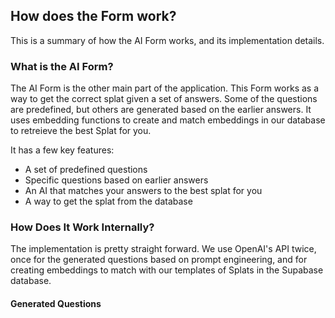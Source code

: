 ## How does the Form work?

This is a summary of how the AI Form works, and its implementation details.

### What is the AI Form?
The AI Form is the other main part of the application. This Form works as a way to get the correct splat given a set of answers. Some of the questions are predefined, but others are generated based on the earlier answers. It uses embedding functions to create and match embeddings in our database to retreieve the best Splat for you.

It has a few key features:
- A set of predefined questions
- Specific questions based on earlier answers
- An AI that matches your answers to the best splat for you
- A way to get the splat from the database

### How Does It Work Internally?
The implementation is pretty straight forward. We use OpenAI's API twice, once for the generated questions based on prompt engineering, and for creating embeddings to match with our templates of Splats in the Supabase database.

#### Generated Questions

